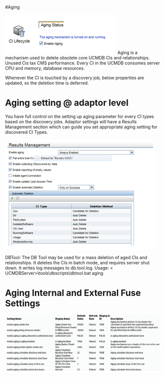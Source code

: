 #Aging

![](../images/cms_experts/aging.png)
Aging is a mechanism used to delete obsolete core UCMDB CIs and relationships. Unused Cis tax CMS performance. Every CI in the UCMDB consumes server CPU and memory, database resources.

Whenever the CI is touched by a discovery job, below properties are updated, so the deletion time is deferred.

# Aging setting @ adaptor level

You have full control on the setting up aging parameter for every CI types based on the discovery jobs. Adaptor settings will have a Results Management section which can guide you set appropriate aging setting for discovered CI Types.

![](../images/cms_experts/aging_adaptor.png)

DBTool: The DB Tool may be used for a mass deletion of aged CIs and relationships. It deletes the CIs in batch mode, and requires server shut down. It writes log messages to db.tool.log.
Usage: < UCMDBServer>\tools\dbscripts\dbtool.bat aging

# Aging Internal and External Fuse Settings

![](../images/cms_experts/aging_fuse.png)
